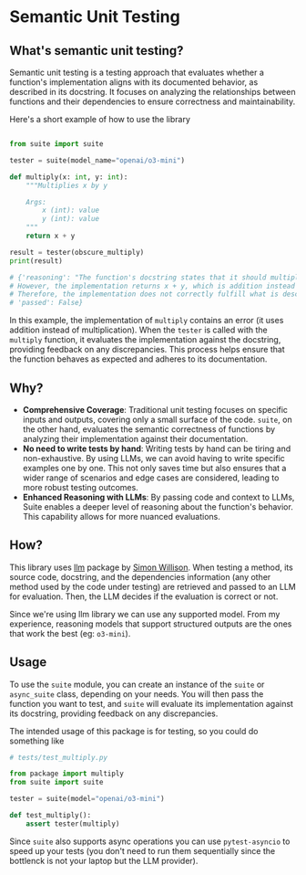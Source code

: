# Semantic Unit Testing

## What's semantic unit testing?

Semantic unit testing is a testing approach that evaluates whether a function's implementation aligns with its documented behavior, as described in its docstring. It focuses on analyzing the relationships between functions and their dependencies to ensure correctness and maintainability.

Here's a short example of how to use the library

```python

from suite import suite

tester = suite(model_name="openai/o3-mini")

def multiply(x: int, y: int):
    """Multiplies x by y

    Args:
        x (int): value
        y (int): value
    """
    return x + y

result = tester(obscure_multiply)
print(result)

# {'reasoning': "The function's docstring states that it should multiply x by y. 
# However, the implementation returns x + y, which is addition instead of multiplication. 
# Therefore, the implementation does not correctly fulfill what is described in the docstring.",
# 'passed': False}
```

In this example, the implementation of `multiply` contains an error (it uses addition instead of multiplication). When the `tester` is called with the `multiply` function, it evaluates the implementation against the docstring, providing feedback on any discrepancies. This process helps ensure that the function behaves as expected and adheres to its documentation.


## Why?

- **Comprehensive Coverage**: Traditional unit testing focuses on specific inputs and outputs, covering only a small surface of the code. `suite`, on the other hand, evaluates the semantic correctness of functions by analyzing their implementation against their documentation.
- **No need to write tests by hand**: Writing tests by hand can be tiring and non-exhaustive. By using LLMs, we can avoid having to write specific examples one by one. This not only saves time but also ensures that a wider range of scenarios and edge cases are considered, leading to more robust testing outcomes.
- **Enhanced Reasoning with LLMs**: By passing code and context to LLMs, Suite enables a deeper level of reasoning about the function's behavior. This capability allows for more nuanced evaluations.


## How?

This library uses [llm](https://llm.datasette.io/en/stable/) package by [Simon Willison](https://simonwillison.net/). When testing a method, its source code, docstring, and the dependencies information (any other method used by the code under testing) are retrieved and passed to an LLM for evaluation. Then, the LLM decides if the evaluation is correct or not.

Since we're using llm library we can use any supported model. From my experience, reasoning models that support structured outputs are the ones that work the best (eg: `o3-mini`). 


## Usage

To use the `suite` module, you can create an instance of the `suite` or `async_suite` class, depending on your needs. You will then pass the function you want to test, and `suite` will evaluate its implementation against its docstring, providing feedback on any discrepancies.

The intended usage of this package is for testing, so you could do something like


```python
# tests/test_multiply.py

from package import multiply
from suite import suite

tester = suite(model="openai/o3-mini")

def test_multiply():
    assert tester(multiply)
```

Since `suite` also supports async operations you can use `pytest-asyncio` to speed up your tests (you don't need to run them sequentially since the bottlenck is not your laptop but the LLM provider).
